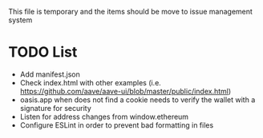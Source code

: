 This file is temporary and the items should be move to issue management system

# TODO List

* Add manifest.json
* Check index.html with other examples (i.e. https://github.com/aave/aave-ui/blob/master/public/index.html)
* oasis.app when does not find a cookie needs to verify the wallet with a signature for security
* Listen for address changes from window.ethereum
* Configure ESLint in order to prevent bad formatting in files
